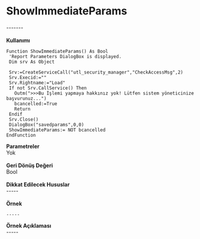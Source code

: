 # ShowImmediateParams

\-------\
\
**Kullanımı**

```
Function ShowImmediateParams() As Bool
 'Report Parameters DialogBox is displayed.
 Dim srv As Object
 
 Srv:=CreateServiceCall("utl_security_manager","CheckAccessMsg",2)
 Srv.Execid:=""
 Srv.Rightname:="Load"
 If not Srv.CallService() Then
   Outm(">>>Bu İşlemi yapmaya hakkınız yok! Lütfen sistem yöneticinize başvurunuz...")
   bcancelled:=True
   Return
 Endif
 Srv.Close()
 DialogBox("savedparams",0,0)
 ShowImmediateParams:= NOT bcancelled
EndFunction
```

**Parametreler**\
Yok\
\
**Geri Dönüş Değeri**\
Bool\
\
**Dikkat Edilecek Hususlar**\
\-----\
\
**Örnek**

```
-----
```

**Örnek Açıklaması**\
\-----
